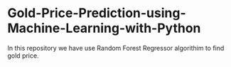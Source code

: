 # Gold-Price-Prediction-using-Machine-Learning-with-Python
In this repository we have use Random Forest Regressor algorithim to find gold price.
